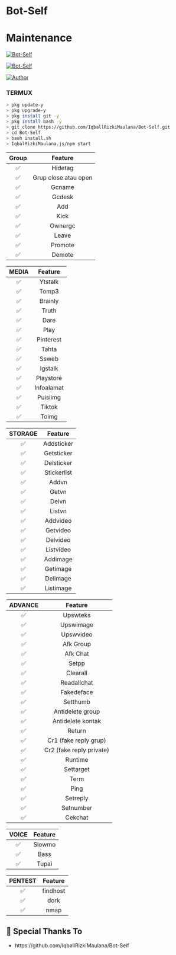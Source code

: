 # Bot-Self
# Maintenance


<p align="center">

<a href="#"><img title="Bot-Self" src="https://img.shields.io/badge/Bot-Self-green?colorA=%23ff0000&colorB=%23017e40&style=for-the-badge"></a>

</p>
<p align="center">

<a href="#"><img title="Bot-Self" src="https://img.shields.io/badge/Bot-Self-green?colorA=%23ff0000&colorB=%23017e40&style=for-the-badge"></a>

</p>

<p align="center">

<a href="https://github.com/IqballRizkiMaulana"><img title="Author" src="https://img.shields.io/badge/Author-IqbalRizkiMaulana-red.svg?style=for-the-badge&logo=github"></a>

</p>

### TERMUX

```bash
> pkg update-y
> pkg upgrade-y
> pkg install git -y
> pkg install bash -y
> git clone https://github.com/IqballRizkiMaulana/Bot-Self.git
> cd Bot-Self
> bash install.sh
> IqbalRizkiMaulana.js/npm start
```

| Group |                     Feature                |
| :------------: | :---------------------------------------------: |
|       ✅        |  Hidetag               |
|       ✅        |  Grup close atau open       |
|       ✅        |  Gcname          |
|       ✅        |  Gcdesk       |
|       ✅        |  Add              |
|       ✅        |  Kick              |
|       ✅        |  Ownergc              |
|       ✅        |  Leave              |
|       ✅        |  Promote              |
|       ✅        |  Demote              |

| MEDIA |                     Feature                |
| :------------: | :---------------------------------------------: |
|       ✅        |  Ytstalk              |
|       ✅        |  Tomp3              |
|       ✅        |  Brainly              |
|       ✅        |  Truth              |
|       ✅        |  Dare              |
|       ✅        |  Play              |
|       ✅        |  Pinterest              |
|       ✅        |  Tahta              |
|       ✅        |  Ssweb              |
|       ✅        |  Igstalk              |
|       ✅        |  Playstore              |
|       ✅        |  Infoalamat              |
|       ✅        |  Puisiimg              |
|       ✅        |  Tiktok              |
|       ✅        |  Toimg              |

| STORAGE |                     Feature                |
| :------------: | :---------------------------------------------: |
|       ✅        |  Addsticker             |
|       ✅        |  Getsticker             |
|       ✅        |  Delsticker             |
|       ✅        |  Stickerlist             |
|       ✅        |  Addvn             |
|       ✅        |  Getvn             |
|       ✅        |  Delvn             |
|       ✅        |  Listvn             |
|       ✅        |  Addvideo             |
|       ✅        |  Getvideo             |
|       ✅        |  Delvideo             |
|       ✅        |  Listvideo             |
|       ✅        |  Addimage             |
|       ✅        |  Getimage             |
|       ✅        |  Delimage             |
|       ✅        |  Listimage             |

| ADVANCE |                     Feature                |
| :------------: | :---------------------------------------------: |
|       ✅        |  Upswteks        |
|       ✅        |  Upswimage        |
|       ✅        |  Upswvideo        |
|       ✅        |  Afk Group        |
|       ✅        |  Afk Chat        |
|       ✅        |  Setpp             |
|       ✅        |  Clearall             |
|       ✅        |  Readallchat             |
|       ✅        |  Fakedeface             |
|       ✅        |  Setthumb             |
|       ✅        |  Antidelete group             |
|       ✅        |  Antidelete kontak             |
|       ✅        |  Return             |
|       ✅        |  Cr1 (fake reply grup)             |
|       ✅        |  Cr2 (fake reply private)             |
|       ✅        |  Runtime             |
|       ✅        |  Settarget             |
|       ✅        |  Term             |
|       ✅        |  Ping             |
|       ✅        |  Setreply             |
|       ✅        |  Setnumber             |
|       ✅        |  Cekchat             |

| VOICE |                     Feature                |
| :------------: | :---------------------------------------------: |
|       ✅        |  Slowmo             |
|       ✅        |  Bass             |
|       ✅        |  Tupai             |

| PENTEST |                     Feature                |
| :------------: | :---------------------------------------------: |
|       ✅        |  findhost             |
|       ✅        |  dork             |
|       ✅        |  nmap             |


## 🙏 Special Thanks To
<ul>
<li>https://github.com/IqballRizkiMaulana/Bot-Self<br>

